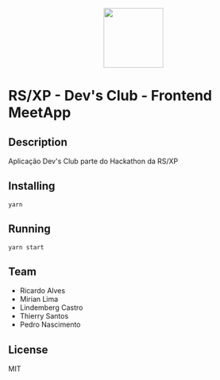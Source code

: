 <p align="center">
<a href="#" alt="RSXP">
  <img src="https://www.google.com/url?sa=i&source=images&cd=&ved=2ahUKEwiX8qD-tYrmAhVUEbkGHexlAkwQjRx6BAgBEAQ&url=https%3A%2F%2Frocketseat.com.br%2Fexperience&psig=AOvVaw0SVpanN9hs-YWrcBuw7tBQ&ust=1574945122698668" height="120px"></a></p>

# RS/XP - Dev's Club - Frontend MeetApp

## Description

Aplicação Dev's Club parte do Hackathon da RS/XP

## Installing

```
yarn

```

## Running

`yarn start`

## Team

- Ricardo Alves
- Mirian Lima
- Lindemberg Castro
- Thierry Santos
- Pedro Nascimento

## License

MIT
